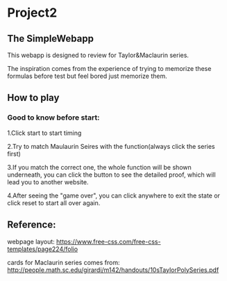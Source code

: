 # Project2

## The SimpleWebapp

This webapp is designed to review for Taylor&Maclaurin series. 

The inspiration comes from the experience of trying to memorize these formulas before test but feel bored just memorize them.


## How to play

### Good to know before start: 

1.Click start to start timing

2.Try to match Maulaurin Seires with the function(always click the series first)

3.If you match the correct one, the whole function will be shown underneath, you can click the button to see the detailed proof, which will lead you to another website.

4.After seeing the "game over", you can click anywhere to exit the state or click reset to start all over again.






## Reference:

webpage layout: https://www.free-css.com/free-css-templates/page224/folio

cards for Maclaurin series comes from: http://people.math.sc.edu/girardi/m142/handouts/10sTaylorPolySeries.pdf

